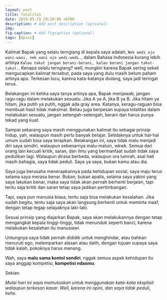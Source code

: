 ```yaml
---
layout: post
title: Totalitas
date: 2019-05-19 20:20:00 +0700
description: # Add post description (optional)
img: 
fig-caption: # Add figcaption (optional)
tags: [Opini]
---
```


Kalimat Bapak yang selalu terngiang di kepala saya adalah, `Nek wedi ojo wani-wani, nek wani ojo wedi-wedi.`, dalam Bahasa Indonesia kurang lebih artinya `Kalau takut jangan berani-berani, kalau berani jangan takut-takut.`. Kenapa selalu terngiang? well, mungkin karena Bapak sering sekali mengucapkan kalimat tersebut, pada saya yang dulu masih belum paham artinya apa. Terkesan lucu, karena kata-katanya diulang, saya jadi teringat terus.

Belakangan ini ketika saya tanya artinya apa, Bapak menjawab, jangan ragu-ragu dalam melakukan sesuatu. Jika A ya A, jika B ya B. Jika hitam ya hitam, jika putih ya putih, nggak ada gray area. Katanya, keragu-raguan bisa membuat hasil tidak maksimal. Beliau juga berpesan supaya totalitas dalam melakukan sesuatu, jangan setengah-setengah, berani dan harus punya tekad yang kuat.

Sampai sekarang saya masih menggunakan kalimat itu sebagai prinsip hidup, yah, walaupun masih perlu banyak belajar. Setidaknya untuk hal-hal umum sudah bisa saya terapkan. Belakangan ini, saya tidak malu menjadi diri saya sendiri, walaupun sebenarnya malu-maluin, wkwk. Semua dari orang lain kecuali kritik, saran, dan ilmu yang bermanfaat sudah tidak saya pedulikan lagi. Walaupun dirasa berbeda, walaupun ora lumrah, asal hati masih bahagia, saya tidak peduli. Saya ya saya, bukan kamu atau dia.

Saya juga berusaha menerapkannya pada kehidupan sosial, saya maju terus selama saya merasa benar. Bukan, bukan apatis, selama saya yakini yang saya lakukan benar, maka saya tidak akan pernah berhenti berjalan, tapi tentu saja kritik dan saran tetap saya jadikan pertimbangan.

Tapi, saya pun manusia biasa, tentu saja bisa melakukan kesalahan. Jika sudah begitu, tentu saja saya akan langsung berhenti untuk meminta maaf, dengan tetap tegap selayaknya laki-laki.

Sesuai prinsip yang diajarkan Bapak, saya akan melakukannya dengan tetap mengangkat kepala tinggi-tinggi, tidak menunduk seperti banci, karena melakukan kesalahan itu manusiawi.

Untungnya saya tidak pernah dididik untuk menghindar, atau bahkan menuruti ego, melemparkan alasan atau dalih, dengan tujuan supaya saya tidak kalah, pokoknya harus menang.

Wah, saya **malu sama kontol sendiri**, nggak semua aspek kehidupan itu saya anggap kompetisi, **kompetisi ndasmu**.

Sekian.

_Mulai hari ini saya memutuskan untuk menggunakan kata-kata eksplisit walaupun terkesan kasar._
_Well, karena ini opini, dan saya tidak peduli, hehe._
